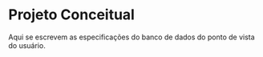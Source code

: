 # Projeto Conceitual

Aqui se escrevem as especificações do banco de dados do ponto de vista do usuário.